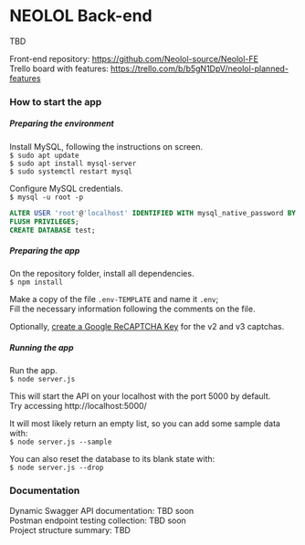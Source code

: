 # NEOLOL Back-end

TBD

Front-end repository: https://github.com/Neolol-source/Neolol-FE  
Trello board with features: https://trello.com/b/b5gN1DpV/neolol-planned-features  

### How to start the app

##### Preparing the environment  
Install MySQL, following the instructions on screen.  
`$ sudo apt update`  
`$ sudo apt install mysql-server`  
`$ sudo systemctl restart mysql`  

Configure MySQL credentials.  
`$ mysql -u root -p`  
```sql
ALTER USER 'root'@'localhost' IDENTIFIED WITH mysql_native_password BY '[PASSWORD]';
FLUSH PRIVILEGES;
CREATE DATABASE test;
```

##### Preparing the app  
On the repository folder, install all dependencies.  
`$ npm install`   

Make a copy of the file `.env-TEMPLATE` and name it `.env`;  
Fill the necessary information following the comments on the file.  

Optionally, [create a Google ReCAPTCHA Key](https://developers.google.com/recaptcha/intro) for the v2 and v3 captchas.  


##### Running the app  
Run the app.  
`$ node server.js`  

This will start the API on your localhost with the port 5000 by default.  
Try accessing http://localhost:5000/  

It will most likely return an empty list, so you can add some sample data with:  
`$ node server.js --sample`  

You can also reset the database to its blank state with:  
`$ node server.js --drop`  

### Documentation  
Dynamic Swagger API documentation: TBD soon  
Postman endpoint testing collection: TBD soon  
Project structure summary: TBD  
